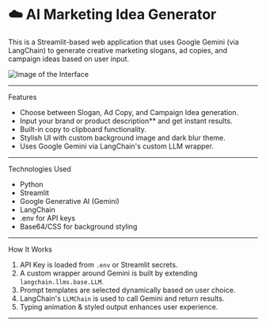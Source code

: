 # ☁️ AI Marketing Idea Generator

This is a Streamlit-based web application that uses Google Gemini (via LangChain) to generate creative marketing slogans, ad copies, and campaign ideas based on user input.

![Image of the Interface](image.png)

---

 Features

- Choose between Slogan, Ad Copy, and Campaign Idea generation.
- Input your brand or product description** and get instant results.
- Built-in copy to clipboard functionality.
- Stylish UI with custom background image and dark blur theme.
- Uses Google Gemini via LangChain's custom LLM wrapper.

---

 Technologies Used

- Python
- Streamlit
- Google Generative AI (Gemini)
- LangChain
- .env for API keys
- Base64/CSS for background styling

---

  How It Works

1. API Key is loaded from `.env` or Streamlit secrets.
2. A custom wrapper around Gemini is built by extending `langchain.llms.base.LLM`.
3. Prompt templates are selected dynamically based on user choice.
4. LangChain's `LLMChain` is used to call Gemini and return results.
5. Typing animation & styled output enhances user experience.

---

